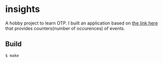 insights
=====

A hobby project to learn OTP.  I built an application based on 
[the link here](http://highscalability.com/blog/2011/3/22/facebooks-new-realtime-analytics-system-hbase-to-process-20.html)
that provides counters(number of occurences) of events.

Build
-----

    $ make
